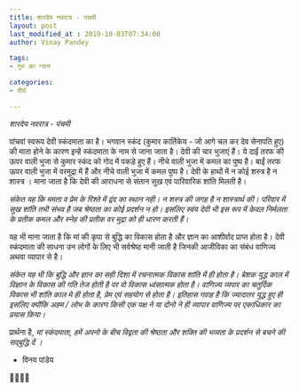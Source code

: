 ```yaml
---
title: शारदेय नवरात्र - पंचमी
layout: post
last_modified_at : 2019-10-03T07:34:00
author: Vinay Pandey

tags:
- गुरु का ग्यान

categories:
- दीर्घ

---
```


*शारदेय नवरात्र - पंचमी*

पांचवां स्वरूप देवी स्कंदमाता का है। भगवान स्कंद (कुमार कार्तिकेय - जो आगे चल कर देव सेनापति हुए) की माता होने के कारण इन्हें स्कंदमाता के नाम से जाना जाता है। देवी की चार भुजाएं हैं। ये दाईं तरफ की ऊपर वाली भुजा से कुमार स्कंद को गोद में पकड़े हुए हैं। नीचे वाली भुजा में कमल का पुष्प है। बाईं तरफ ऊपर वाली भुजा में वरमुद्रा में हैं और नीचे वाली भुजा में कमल पुष्प है। देवी के हाथों में न कोई शस्त्र है न शास्त्र । माना जाता है कि देवी की आराधना से संतान सुख एवं पारिवारिक शांति मिलती है। 

*संकेत यह कि ममता व प्रेम के  रिश्ते में द्वंद का स्थान नही। न शस्त्र की जगह है न शास्त्रार्थ की। परिवार में सुख शांति तभी संभव है जब श्रेष्ठता का कोई प्रदर्शन न हो। इसलिए स्वंय देवी भी इस रूप में केवल निर्मलता के प्रतीक कमल और स्नेह की प्रतीक वर मुद्रा को ही धारण करती हैं।*

यह भी माना जाता है कि मां की कृपा से बुद्धि का विकास होता है और ज्ञान का आशीर्वाद प्राप्त होता है। देवी स्कंदमाता की साधना उन लोगों के लिए भी सर्वश्रेष्ठ मानी जाती है जिनकी आजीविका का संबंध वाणिज्य अथवा व्यापार से है।

*संकेत यह भी कि बुद्धि और ज्ञान का सही दिशा में रचनात्मक विकास शांति में ही होता है। बेशक युद्ध काल में विज्ञान के विकास की गति तेज होती है पर वो विकास ध्वंसात्मक होता है। वाणिज्य व्यपार का चतुर्दिक विकास भी शांति काल मे ही होता है, प्रेम एवं सहयोग से होता है। इतिहास गवाह है कि ज्यादातर युद्ध हुए ही इसलिए क्योंकि अहम / लोभ के कारण किसी एक पक्ष ने या दोनो ने ही व्यापार वाणिज्य पर एकाधिकार का प्रयास किया।*


प्रार्थना है,
*मां स्कंदमाता,*
*हमें अपनो के बीच विद्वता की श्रेष्ठता और शक्ति की भव्यता के प्रदर्शन से बचने की सद्बुद्धि दें ।* 

- विनय पांडेय

🙏🌷🌷🙏
